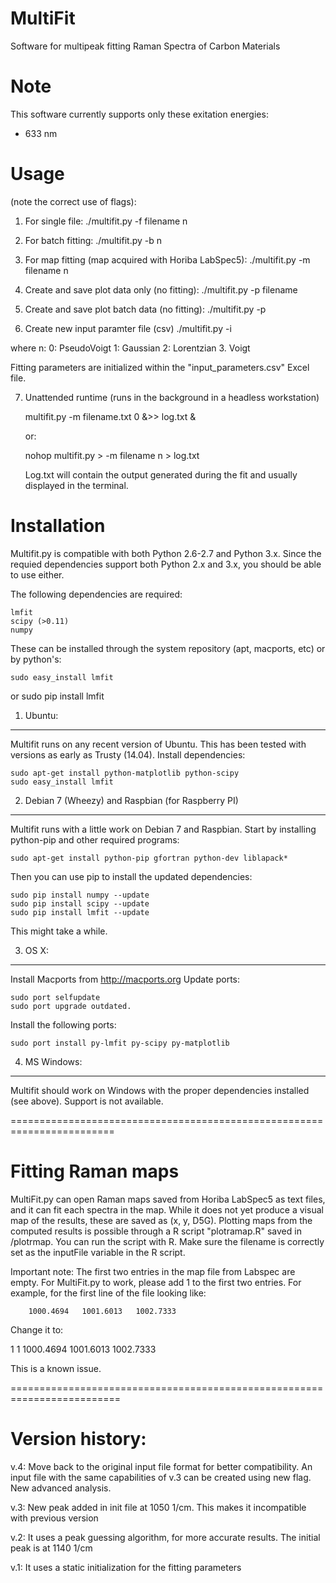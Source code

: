 # MultiFit
Software for multipeak fitting Raman Spectra of Carbon Materials

Note
=====

This software currently supports only these exitation energies:
- 633 nm


Usage 
======
(note the correct use of flags): 

1. For single file: 
./multifit.py -f filename n

2. For batch fitting:
./multifit.py -b n

3. For map fitting (map acquired with Horiba LabSpec5):
./multifit.py -m filename n

4. Create and save plot data only (no fitting):
./multifit.py -p filename

5. Create and save plot batch data (no fitting):
./multifit.py -p

6. Create new input paramter file (csv)
./multifit.py -i

where n:
    0: PseudoVoigt
    1: Gaussian
    2: Lorentzian
    3. Voigt

Fitting parameters are initialized within the
"input_parameters.csv" Excel file.

7. Unattended runtime (runs in the background in a headless workstation)

    multifit.py -m filename.txt 0 &>> log.txt &

    or:
    
    nohop multifit.py > -m filename n > log.txt    

    Log.txt will contain the output generated during the fit and usually displayed in the terminal.

Installation
=============

Multifit.py is compatible with both Python 2.6-2.7 and Python 3.x. Since the requied dependencies support both Python 2.x and 3.x, you should be able to use either.

The following dependencies are required:

    lmfit
    scipy (>0.11)
    numpy

These can be installed through the system repository (apt, macports, etc) or by python's:

    sudo easy_install lmfit 
or 
    sudo pip install lmfit


1. Ubuntu:
-----------------

Multifit runs on any recent version of Ubuntu. This has been tested with versions as early as Trusty (14.04).
Install dependencies:

    sudo apt-get install python-matplotlib python-scipy
    sudo easy_install lmfit


2. Debian 7 (Wheezy) and Raspbian (for Raspberry PI)
-----------------------------------------------------

Multifit runs with a little work on Debian 7 and Raspbian. Start by installing python-pip and other required programs:

    sudo apt-get install python-pip gfortran python-dev liblapack*

Then you can use pip to install the updated dependencies:

    sudo pip install numpy --update
    sudo pip install scipy --update
    sudo pip install lmfit --update

This might take a while. 

3. OS X:
---------

Install Macports from http://macports.org
Update ports:

    sudo port selfupdate
    sudo port upgrade outdated.

Install the following ports:

    sudo port install py-lmfit py-scipy py-matplotlib

4. MS Windows:
---------------

Multifit should work on Windows with the proper dependencies installed (see above).
Support is not available.

========================================================================

Fitting Raman maps
========================================================================

MultiFit.py can open Raman maps saved from Horiba LabSpec5 as text files,
and it can fit each spectra in the map. While it does not yet produce a visual 
map of the results, these are saved as (x, y, D5G). Plotting maps from
the computed results is possible through a R script "plotramap.R"
saved in /plotrmap. You can run the script with R. Make sure the filename is
correctly set as the inputFile variable in the R script.

Important note: The first two entries in the map file from Labspec are empty. 
For MultiFit.py to work, please add 1 to the first two entries. For example, 
for the first line of the file looking like:

		1000.4694	1001.6013	1002.7333

Change it to:

1	1	1000.4694	1001.6013	1002.7333

This is a known issue.

=========================================================================

Version history:
================

v.4: Move back to the original input file format for better compatibility. An input file
with the same capabilities of v.3 can be created using new flag. New advanced analysis.

v.3: New peak added in init file at 1050 1/cm. This makes it incompatible 
with previous version

v.2: It uses a peak guessing algorithm, for more accurate results. The initial peak
is at 1140 1/cm

v.1: It uses a static initialization for the fitting parameters

